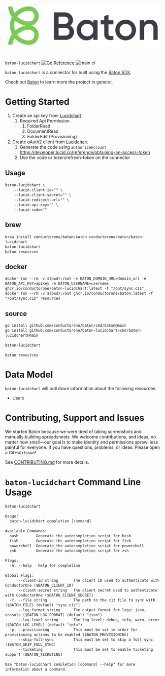 ![Baton Logo](./baton-logo.png)

#

`baton-lucidchart` [![Go Reference](https://pkg.go.dev/badge/github.com/conductorone/baton-lucidchart.svg)](https://pkg.go.dev/github.com/conductorone/baton-lucidchart) ![main ci](https://github.com/conductorone/baton-lucidchart/actions/workflows/main.yaml/badge.svg)

`baton-lucidchart` is a connector for built using the [Baton SDK](https://github.com/conductorone/baton-sdk).

Check out [Baton](https://github.com/conductorone/baton) to learn more the project in general.

# Getting Started

1. Create an api key from [Lucidchart](https://developer.lucid.co/reference/creating-a-key)
    1. Required Api Permission
        1. FolderRead
        2. DocumentRead
        3. FolderEdit (Provisioning)
2. Create oAuth2 client from [Lucidchart](https://developer.lucid.co/reference/client-creation)
    1. Generate the code using `authorizeAccount` https://developer.lucid.co/reference/obtaining-an-access-token
    2. Use the code or token/refresh-token on the connector

## Usage

```
baton-lucidchart \
    --lucid-client-id="" \
    --lucid-client-secret="" \
    --lucid-redirect-url="" \
    --lucid-api-key="" \
    --lucid-code=""
```

## brew

```
brew install conductorone/baton/baton conductorone/baton/baton-lucidchart
baton-lucidchart
baton resources
```

## docker

```
docker run --rm -v $(pwd):/out -e BATON_DOMAIN_URL=domain_url -e BATON_API_KEY=apiKey -e BATON_USERNAME=username ghcr.io/conductorone/baton-lucidchart:latest -f "/out/sync.c1z"
docker run --rm -v $(pwd):/out ghcr.io/conductorone/baton:latest -f "/out/sync.c1z" resources
```

## source

```
go install github.com/conductorone/baton/cmd/baton@main
go install github.com/conductorone/baton-lucidchart/cmd/baton-lucidchart@main

baton-lucidchart

baton resources
```

# Data Model

`baton-lucidchart` will pull down information about the following resources:

- Users

# Contributing, Support and Issues

We started Baton because we were tired of taking screenshots and manually
building spreadsheets. We welcome contributions, and ideas, no matter how
small&mdash;our goal is to make identity and permissions sprawl less painful for
everyone. If you have questions, problems, or ideas: Please open a GitHub Issue!

See [CONTRIBUTING.md](https://github.com/ConductorOne/baton/blob/main/CONTRIBUTING.md) for more details.

# `baton-lucidchart` Command Line Usage

```
baton-lucidchart

Usage:
  baton-lucidchart completion [command]

Available Commands:
  bash        Generate the autocompletion script for bash
  fish        Generate the autocompletion script for fish
  powershell  Generate the autocompletion script for powershell
  zsh         Generate the autocompletion script for zsh

Flags:
  -h, --help   help for completion

Global Flags:
      --client-id string       The client ID used to authenticate with ConductorOne ($BATON_CLIENT_ID)
      --client-secret string   The client secret used to authenticate with ConductorOne ($BATON_CLIENT_SECRET)
  -f, --file string            The path to the c1z file to sync with ($BATON_FILE) (default "sync.c1z")
      --log-format string      The output format for logs: json, console ($BATON_LOG_FORMAT) (default "json")
      --log-level string       The log level: debug, info, warn, error ($BATON_LOG_LEVEL) (default "info")
  -p, --provisioning           This must be set in order for provisioning actions to be enabled ($BATON_PROVISIONING)
      --skip-full-sync         This must be set to skip a full sync ($BATON_SKIP_FULL_SYNC)
      --ticketing              This must be set to enable ticketing support ($BATON_TICKETING)

Use "baton-lucidchart completion [command] --help" for more information about a command.
```
